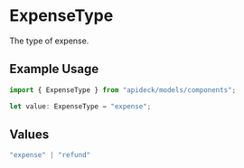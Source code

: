 # ExpenseType

The type of expense.

## Example Usage

```typescript
import { ExpenseType } from "apideck/models/components";

let value: ExpenseType = "expense";
```

## Values

```typescript
"expense" | "refund"
```